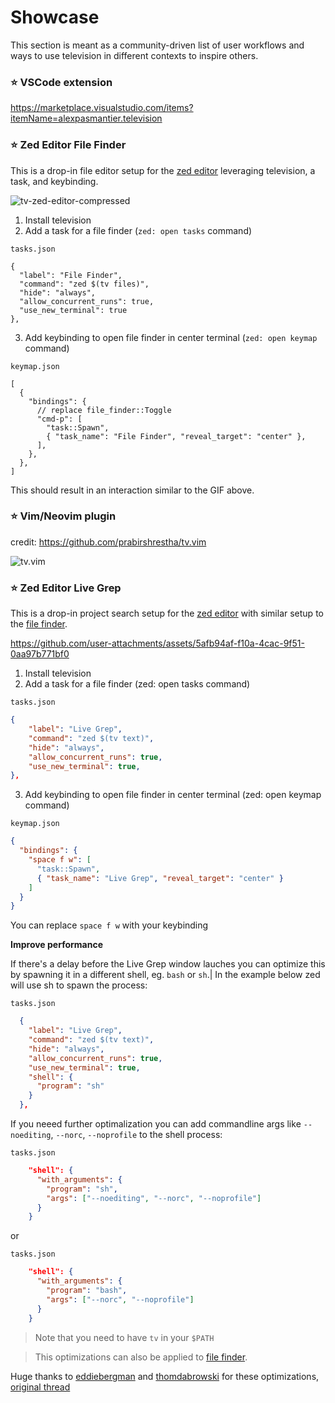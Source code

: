 # Showcase

This section is meant as a community-driven list of user workflows and ways to use television in different contexts to inspire others.

### ⭐ VSCode extension

https://marketplace.visualstudio.com/items?itemName=alexpasmantier.television

### ⭐ Zed Editor File Finder

This is a drop-in file editor setup for the [zed editor](https://zed.dev/) leveraging television, a task, and keybinding.

![tv-zed-editor-compressed](https://github.com/user-attachments/assets/fc50f835-a282-438a-bbad-507320017765)

1. Install television
2. Add a task for a file finder (`zed: open tasks` command)

`tasks.json`

```jsonc
{
  "label": "File Finder",
  "command": "zed $(tv files)",
  "hide": "always",
  "allow_concurrent_runs": true,
  "use_new_terminal": true
},
```

3. Add keybinding to open file finder in center terminal (`zed: open keymap` command)

`keymap.json`

```jsonc
[
  {
    "bindings": {
      // replace file_finder::Toggle
      "cmd-p": [
        "task::Spawn",
        { "task_name": "File Finder", "reveal_target": "center" },
      ],
    },
  },
]
```

This should result in an interaction similar to the GIF above.

### ⭐ Vim/Neovim plugin

credit: https://github.com/prabirshrestha/tv.vim

![tv.vim](https://github.com/user-attachments/assets/c2a1dc2a-55d0-4b7b-9ac9-f04a5ac0cb33)

### ⭐ Zed Editor Live Grep

This is a drop-in project search setup for the [zed editor](https://zed.dev/) with similar setup to the [file finder](https://github.com/alexpasmantier/television/wiki/Showcase#--zed-editor-file-finder).

https://github.com/user-attachments/assets/5afb94af-f10a-4cac-9f51-0aa97b771bf0

1. Install television
2. Add a task for a file finder (zed: open tasks command)

`tasks.json`

```json
{
    "label": "Live Grep",
    "command": "zed $(tv text)",
    "hide": "always",
    "allow_concurrent_runs": true,
    "use_new_terminal": true,
},
```

3. Add keybinding to open file finder in center terminal (zed: open keymap command)

`keymap.json`

```json
{
  "bindings": {
    "space f w": [
      "task::Spawn",
      { "task_name": "Live Grep", "reveal_target": "center" }
    ]
  }
}
```

You can replace `space f w` with your keybinding

**Improve performance**

If there's a delay before the Live Grep window lauches you can optimize this by spawning it in a different shell, eg. `bash` or `sh`.|
In the example below zed will use sh to spawn the process:

`tasks.json`

```json
  {
    "label": "Live Grep",
    "command": "zed $(tv text)",
    "hide": "always",
    "allow_concurrent_runs": true,
    "use_new_terminal": true,
    "shell": {
      "program": "sh"
    }
  },
```

If you neeed further optimalization you can add commandline args like `--noediting`, `--norc`, `--noprofile` to the shell process:

`tasks.json`

```json
    "shell": {
      "with_arguments": {
        "program": "sh",
        "args": ["--noediting", "--norc", "--noprofile"]
      }
    }
```

or

`tasks.json`

```json
    "shell": {
      "with_arguments": {
        "program": "bash",
        "args": ["--norc", "--noprofile"]
      }
    }
```

> Note that you need to have `tv` in your `$PATH`

> This optimizations can also be applied to [file finder](https://github.com/alexpasmantier/television/wiki/Showcase#--zed-editor-file-finder).

Huge thanks to [eddiebergman](https://github.com/eddiebergman) and [thomdabrowski](https://github.com/thomdabrowski) for these optimizations, [original thread](https://github.com/zed-industries/zed/discussions/22581#discussioncomment-11860946)
